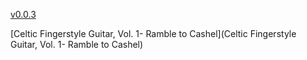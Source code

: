 [v0.0.3](https://github.com/littleflute/fingerstyle-guitar/edit/master/README.md)

[Celtic Fingerstyle Guitar, Vol. 1- Ramble to Cashel](Celtic Fingerstyle Guitar, Vol. 1- Ramble to Cashel)
